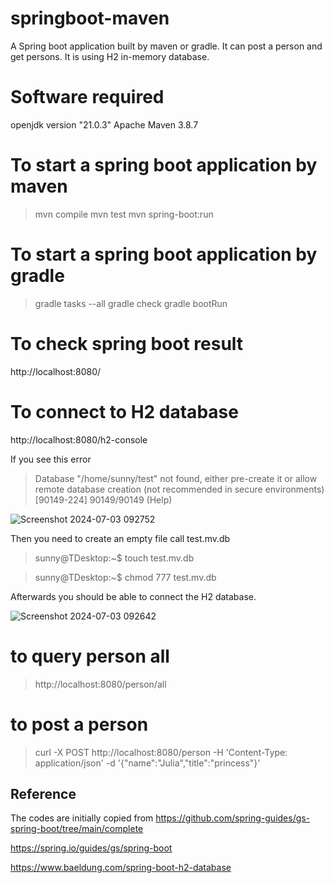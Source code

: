 # springboot-maven

A Spring boot application built by maven or gradle. It can post a person and get persons. It is using H2 in-memory database.

# Software required

openjdk version "21.0.3"
Apache Maven 3.8.7

# To start a spring boot application by maven

> mvn compile
> mvn test
> mvn spring-boot:run

# To start a spring boot application by gradle

> gradle tasks --all
> gradle check
> gradle bootRun


# To check spring boot result

http://localhost:8080/

# To connect to H2 database

http://localhost:8080/h2-console

If you see this error

> Database "/home/sunny/test" not found, either pre-create it or allow remote database creation (not recommended in secure environments) [90149-224] 90149/90149 (Help)

![Screenshot 2024-07-03 092752](https://github.com/sunnyau/springboot-maven/assets/37674904/bc2ce472-0652-4522-b9c2-611d16d3ea7b)


Then you need to create an empty file call test.mv.db

> sunny@TDesktop:~$ touch test.mv.db

> sunny@TDesktop:~$ chmod 777 test.mv.db

Afterwards you should be able to connect the H2 database.

![Screenshot 2024-07-03 092642](https://github.com/sunnyau/springboot-maven/assets/37674904/59431d5a-b442-4ce5-9e33-a7449ca05961)

# to query person all

> http://localhost:8080/person/all

# to post a person 

> curl -X POST http://localhost:8080/person -H 'Content-Type: application/json' -d '{"name":"Julia","title":"princess"}'

## Reference

The codes are initially copied from https://github.com/spring-guides/gs-spring-boot/tree/main/complete

https://spring.io/guides/gs/spring-boot

https://www.baeldung.com/spring-boot-h2-database


